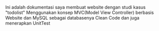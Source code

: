 Ini adalah dokumentasi saya membuat website dengan studi kasus "todolist" 
Menggunakan konsep MVC(Model View Controller) berbasis Website dan MySQL sebagai databasenya
Clean Code dan juga menerapkan UnitTest
